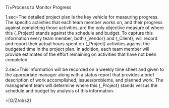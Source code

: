 Ti=Process to Monitor Progress

1.sec=The detailed project plan is the key vehicle for measuring progress. The specific activities that each team member works on, and their progress against completing those activities, are the only objective measure of where this {_Project} stands against the schedule and budget. To capture this information every team member, both {_Vendor} and {_Client}, will record and report their actual hours spent on {_Project} activities against the budgeted time in the project plan. In addition, each team member will provide estimates of the effort remaining on activities that have not been completed.

2.sec=This information will be recorded on a weekly time sheet and given to the appropriate manager along with a status report that provides a brief description of work accomplished, issues/problems, and planned work. The management team will determine where this {_Project} stands versus the schedule and budget by analysis of this information.

=[G/Z/ol/s2]
